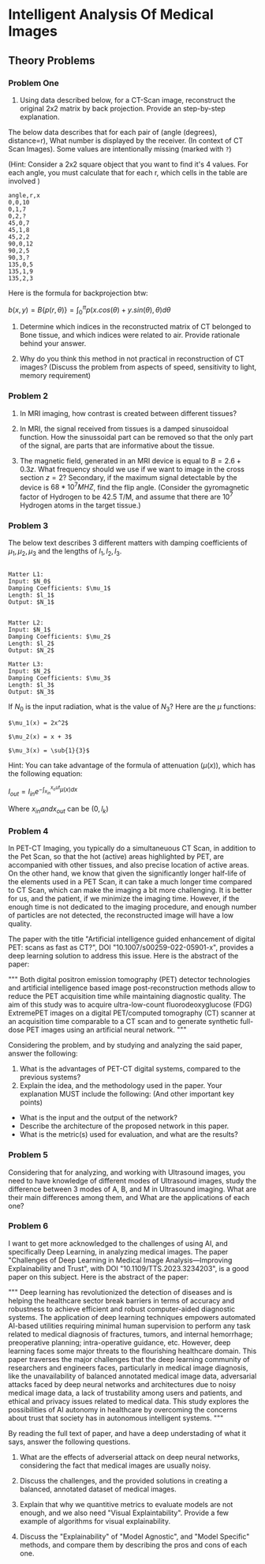 
# Intelligent Analysis Of Medical Images

## Theory Problems

### Problem One

1. Using data described below, for a CT-Scan image, reconstruct the original 2x2 matrix by back projection. Provide an step-by-step explanation.

The below data describes that for each pair of (angle (degrees), distance=r), What number is displayed by the receiver. (In context of CT Scan Images). Some values are intentionally missing (marked with `?`)

(Hint: Consider a 2x2 square object that you want to find it's 4 values. For each angle, you must calculate that for each r, which cells in the table are involved )

```
angle,r,x
0,0,10
0,1,7
0,2,?
45,0,7
45,1,8
45,2,2
90,0,12
90,2,5
90,3,?
135,0,5
135,1,9
135,2,3
```

Here is the formula for backprojection btw:

$b(x, y) = B\{p(r, \theta)\} = \int_0^π p(x.cos(\theta) + y.sin(\theta), \theta) d\theta$

1. Determine which indices in the reconstructed matrix of CT belonged to Bone tissue, and which indices were related to air. Provide rationale behind your answer.

2. Why do you think this method in not practical in reconstruction of CT images? (Discuss the problem from aspects of speed, sensitivity to light, memory requirement)

### Problem 2

1. In MRI imaging, how contrast is created between different tissues?

2. In MRI, the signal received from tissues is a damped sinusoidoal function. How the sinussoidal part can be removed so that the only part of the signal, are parts that are informative about the tissue.

3. The magnetic field, generated in an MRI device is equal to $B = 2.6 + 0.3z$. What frequency should we use if we want to image in the cross section $z = 2$? Secondary, if the maximum signal detectable by the device is $68 * 10^7 MHZ$, find the flip angle. (Consider the gyromagnetic factor of Hydrogen to be 42.5 T/M, and assume that there are $10^7$ Hydrogen atoms in the target tissue.)

### Problem 3

The below text describes 3 different matters with damping coefficients of $\mu_1, \mu_2, \mu_3$ and the lengths of $l_1, l_2, l_3$.

```

Matter L1:
Input: $N_0$
Damping Coefficients: $\mu_1$
Length: $l_1$
Output: $N_1$


Matter L2:
Input: $N_1$
Damping Coefficients: $\mu_2$
Length: $l_2$
Output: $N_2$

Matter L3:
Input: $N_2$
Damping Coefficients: $\mu_3$
Length: $l_3$
Output: $N_3$

```

If $N_0$ is the input radiation, what is the value of $N_3$? Here are the $\mu$ functions:

```
$\mu_1(x) = 2x^2$

$\mu_2(x) = x + 3$

$\mu_3(x) = \sub{1}{3}$ 
```

Hint: You can take advantage of the formula of attenuation ($\mu(x)$), which has the following equation:

$I_{out} = I_{in}e^{-\int_{x_{in}}^{x_out} \mu(x) dx}$

Where $x_{in} and x_{out}$ can be $(0, l_k)$

### Problem 4

In PET-CT Imaging, you typically do a simultaneuous CT Scan, in addition to the Pet Scan, so that the hot (active) areas highlighted by PET, are accompanied with other tissues, and also precise location of active areas. On the other hand, we know that given the significantly longer half-life of the elements used in a PET Scan, it can take a much longer time compared to CT Scan, which can make the imaging a bit more challenging. It is better for us, and the patient,  if we  minimize the imaging time. However, if the enough time is not dedicated to the imaging procedure, and enough number of particles are not detected, the reconstructed image will have a low quality.

The paper with the title "Artificial intelligence guided enhancement of digital PET: scans as fast as CT?", DOI "10.1007/s00259-022-05901-x", provides a deep learning solution to address this issue. Here is the abstract of the paper:

"""
Both digital positron emission tomography (PET) detector technologies and artificial intelligence based image post-reconstruction methods allow to reduce the PET acquisition time while maintaining diagnostic quality. The aim of this study was to acquire ultra-low-count fluorodeoxyglucose (FDG) ExtremePET images on a digital PET/computed tomography (CT) scanner at an acquisition time comparable to a CT scan and to generate synthetic full-dose PET images using an artificial neural network.
"""

Considering the problem, and by studying and analyzing the said paper, answer the following:

1. What is the advantages of PET-CT digital systems, compared to the previous systems?
2. Explain the idea, and the methodology used in the paper. Your explanation MUST include the following: (And other important key points)

- What is the input and the output of the network?
- Describe the architecture of the proposed network in this paper.
- What is the metric(s) used for evaluation, and what are the results?

### Problem 5

Considering that for analyzing, and working with Ultrasound images, you need to have knowledge of different modes of Ultrasound images, study the difference between 3 modes of A, B, and M in Ultrasound imaging. What are their main differences among them, and What are the applications of each one?

### Problem 6

I want to get more acknowledged to the challenges of using AI, and specifically Deep Learning, in analyzing medical images. The paper "Challenges of Deep Learning in Medical Image Analysis—Improving Explainability and Trust", with DOI "10.1109/TTS.2023.3234203", is a good paper on this subject. Here is the abstract of the paper:

"""
Deep learning has revolutionized the detection of diseases and is helping the healthcare sector break barriers in terms of accuracy and robustness to achieve efficient and robust computer-aided diagnostic systems. The application of deep learning techniques empowers automated AI-based utilities requiring minimal human supervision to perform any task related to medical diagnosis of fractures, tumors, and internal hemorrhage; preoperative planning; intra-operative guidance, etc. However, deep learning faces some major threats to the flourishing healthcare domain. This paper traverses the major challenges that the deep learning community of researchers and engineers faces, particularly in medical image diagnosis, like the unavailability of balanced annotated medical image data, adversarial attacks faced by deep neural networks and architectures due to noisy medical image data, a lack of trustability among users and patients, and ethical and privacy issues related to medical data. This study explores the possibilities of AI autonomy in healthcare by overcoming the concerns about trust that society has in autonomous intelligent systems.
"""

By reading the full text of paper, and have a deep understading of what it says, answer the following questions.

1. What are the effects of adverserial attack on deep neural networks, considering the fact that medical images are usually noisy.

2. Discuss the challenges, and the provided solutions in creating a balanced, annotated dataset of medical images.

3. Explain that why we quantitive metrics to evaluate models are not enough, and we also need "Visual Explaintability". Provide a few example of algorithms for visual explainability.
4. Discuss the "Explainability" of "Model Agnostic", and "Model Specific" methods, and compare them by describing the pros and cons of each one.
